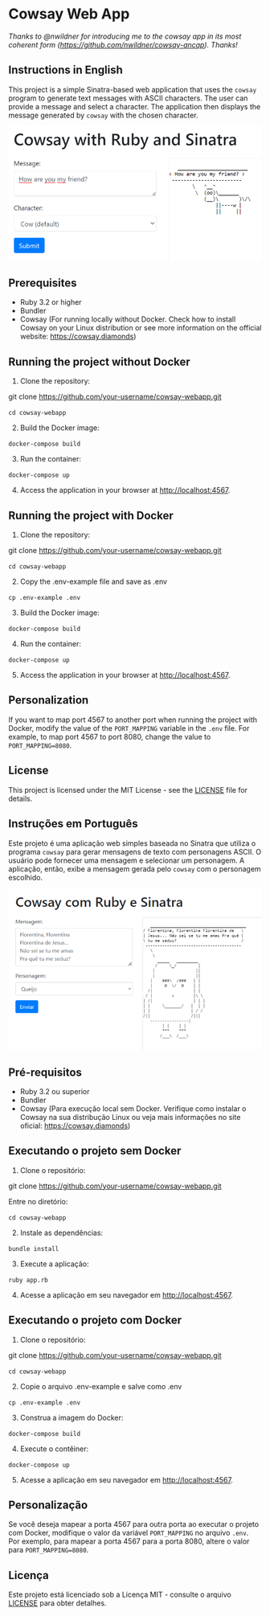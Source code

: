 # Cowsay Web App

*Thanks to @nwildner for introducing me to the cowsay app in its most coherent form (https://github.com/nwildner/cowsay-ancap). Thanks!*

## Instructions in English

This project is a simple Sinatra-based web application that uses the `cowsay` program to generate text messages with ASCII characters. The user can provide a message and select a character. The application then displays the message generated by `cowsay` with the chosen character.

![Application screenshot](images/reademe-en.png)

## Prerequisites

- Ruby 3.2 or higher
- Bundler
- Cowsay (For running locally without Docker. Check how to install Cowsay on your Linux distribution or see more information on the official website: https://cowsay.diamonds)

## Running the project without Docker

1. Clone the repository:

git clone https://github.com/your-username/cowsay-webapp.git

``cd cowsay-webapp``
 
2. Build the Docker image:

``docker-compose build``

3. Run the container:

``docker-compose up``

4. Access the application in your browser at [http://localhost:4567](http://localhost:4567). 

## Running the project with Docker

1. Clone the repository: 

git clone https://github.com/your-username/cowsay-webapp.git

``cd cowsay-webapp`` 

2. Copy the .env-example file and save as .env

``cp .env-example .env`` 

3. Build the Docker image:

``docker-compose build``

4. Run the container:

``docker-compose up``

5. Access the application in your browser at [http://localhost:4567](http://localhost:4567).

## Personalization

If you want to map port 4567 to another port when running the project with Docker, modify the value of the `PORT_MAPPING` variable in the `.env` file. For example, to map port 4567 to port 8080, change the value to `PORT_MAPPING=8080`.

## License

This project is licensed under the MIT License - see the [LICENSE](LICENSE) file for details.

## Instruções em Português

Este projeto é uma aplicação web simples baseada no Sinatra que utiliza o programa `cowsay` para gerar mensagens de texto com personagens ASCII. O usuário pode fornecer uma mensagem e selecionar um personagem. A aplicação, então, exibe a mensagem gerada pelo `cowsay` com o personagem escolhido.

![Captura de tela da aplicação](images/readme-pt.png)

## Pré-requisitos

- Ruby 3.2 ou superior
- Bundler
- Cowsay (Para execução local sem Docker. Verifique como instalar o Cowsay na sua distribução Linux ou veja mais informações no site oficial: https://cowsay.diamonds)

## Executando o projeto sem Docker

1. Clone o repositório:

git clone https://github.com/your-username/cowsay-webapp.git 

Entre no diretório:

``cd cowsay-webapp``

2. Instale as dependências: 

``bundle install`` 

3. Execute a aplicação: 

``ruby app.rb`` 


4. Acesse a aplicação em seu navegador em [http://localhost:4567](http://localhost:4567). 


## Executando o projeto com Docker 

1. Clone o repositório: 

git clone https://github.com/your-username/cowsay-webapp.git 

``cd cowsay-webapp`` 

2. Copie o arquivo .env-example e salve como .env 

``cp .env-example .env``
 
3. Construa a imagem do Docker: 

``docker-compose build`` 

4. Execute o contêiner: 

``docker-compose up`` 

5. Acesse a aplicação em seu navegador em [http://localhost:4567](http://localhost:4567). 

## Personalização 

Se você deseja mapear a porta 4567 para outra porta ao executar o projeto com Docker, modifique o valor da variável `PORT_MAPPING` no arquivo `.env`. Por exemplo, para mapear a porta 4567 para a porta 8080, altere o valor para `PORT_MAPPING=8080`.

## Licença

Este projeto está licenciado sob a Licença MIT - consulte o arquivo [LICENSE](LICENSE) para obter detalhes.
